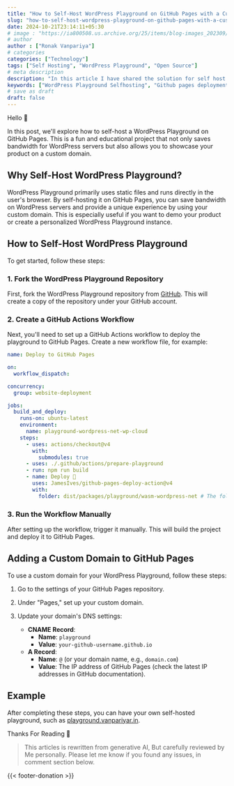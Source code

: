 ```yaml
---
title: "How to Self-Host WordPress Playground on GitHub Pages with a Custom Domain"
slug: "how-to-self-host-wordpress-playground-on-github-pages-with-a-custom-domain"
date: 2024-10-21T23:14:11+05:30
# image : "https://ia800508.us.archive.org/25/items/blog-images_202309/White%20Blue%20Illustration%20Business%20Blog%20Banner.png"
# author
author : ["Ronak Vanpariya"]
# categories
categories: ["Technology"]
tags: ["Self Hosting", "WordPress Playground", "Open Source"]
# meta description
description: "In this article I have shared the solution for self host WordPress playground on the github pages and customise it"
keywords: ["WordPress Playground Selfhosting", "Github pages deployment"]
# save as draft
draft: false  
---
```


Hello 👋

In this post, we'll explore how to self-host a WordPress Playground on GitHub Pages. This is a fun and educational project that not only saves bandwidth for WordPress servers but also allows you to showcase your product on a custom domain.

## Why Self-Host WordPress Playground?

WordPress Playground primarily uses static files and runs directly in the user's browser. By self-hosting it on GitHub Pages, you can save bandwidth on WordPress servers and provide a unique experience by using your custom domain. This is especially useful if you want to demo your product or create a personalized WordPress Playground instance.

## How to Self-Host WordPress Playground

To get started, follow these steps:

### 1. Fork the WordPress Playground Repository

First, fork the WordPress Playground repository from [GitHub](https://github.com/WordPress/wordpress-playground). This will create a copy of the repository under your GitHub account.

### 2. Create a GitHub Actions Workflow

Next, you'll need to set up a GitHub Actions workflow to deploy the playground to GitHub Pages. Create a new workflow file, for example:

```yaml
name: Deploy to GitHub Pages

on:
  workflow_dispatch:

concurrency:
  group: website-deployment

jobs:
  build_and_deploy:
    runs-on: ubuntu-latest
    environment:
      name: playground-wordpress-net-wp-cloud
    steps:
      - uses: actions/checkout@v4
        with:
          submodules: true
      - uses: ./.github/actions/prepare-playground
      - run: npm run build
      - name: Deploy 🚀
        uses: JamesIves/github-pages-deploy-action@v4
        with:
          folder: dist/packages/playground/wasm-wordpress-net # The folder the action should deploy.

```

### 3. Run the Workflow Manually

After setting up the workflow, trigger it manually. This will build the project and deploy it to GitHub Pages.

## Adding a Custom Domain to GitHub Pages

To use a custom domain for your WordPress Playground, follow these steps:

1. Go to the settings of your GitHub Pages repository.
2. Under "Pages," set up your custom domain.
3. Update your domain's DNS settings:

   - **CNAME Record**: 
     - **Name**: `playground`
     - **Value**: `your-github-username.github.io`
   - **A Record**:
     - **Name**: `@` (or your domain name, e.g., `domain.com`)
     - **Value**: The IP address of GitHub Pages (check the latest IP addresses in GitHub documentation).

## Example

After completing these steps, you can have your own self-hosted playground, such as [playground.vanpariyar.in](https://playground.vanpariyar.in/).

Thanks For Reading 🙏

> This articles is rewritten from generative AI, But carefully reviewed by Me personally. Please let me know if you found any issues, in comment section below.

{{< footer-donation >}}
